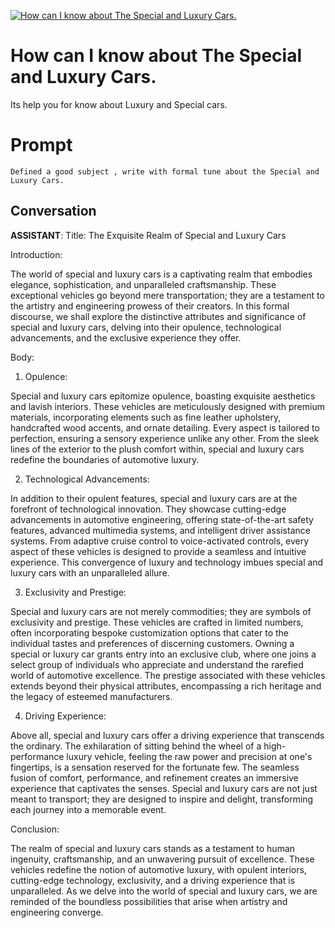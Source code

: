 
[![How can I know about The Special and Luxury Cars.](https://flow-prompt-covers.s3.us-west-1.amazonaws.com/icon/Impressionist/i6.png)]()
# How can I know about The Special and Luxury Cars. 
Its help you for know about Luxury and Special cars.

# Prompt

```
Defined a good subject , write with formal tune about the Special and Luxury Cars.
```

## Conversation

**ASSISTANT**: Title: The Exquisite Realm of Special and Luxury Cars



Introduction:

The world of special and luxury cars is a captivating realm that embodies elegance, sophistication, and unparalleled craftsmanship. These exceptional vehicles go beyond mere transportation; they are a testament to the artistry and engineering prowess of their creators. In this formal discourse, we shall explore the distinctive attributes and significance of special and luxury cars, delving into their opulence, technological advancements, and the exclusive experience they offer.



Body:



1. Opulence:

Special and luxury cars epitomize opulence, boasting exquisite aesthetics and lavish interiors. These vehicles are meticulously designed with premium materials, incorporating elements such as fine leather upholstery, handcrafted wood accents, and ornate detailing. Every aspect is tailored to perfection, ensuring a sensory experience unlike any other. From the sleek lines of the exterior to the plush comfort within, special and luxury cars redefine the boundaries of automotive luxury.



2. Technological Advancements:

In addition to their opulent features, special and luxury cars are at the forefront of technological innovation. They showcase cutting-edge advancements in automotive engineering, offering state-of-the-art safety features, advanced multimedia systems, and intelligent driver assistance systems. From adaptive cruise control to voice-activated controls, every aspect of these vehicles is designed to provide a seamless and intuitive experience. This convergence of luxury and technology imbues special and luxury cars with an unparalleled allure.



3. Exclusivity and Prestige:

Special and luxury cars are not merely commodities; they are symbols of exclusivity and prestige. These vehicles are crafted in limited numbers, often incorporating bespoke customization options that cater to the individual tastes and preferences of discerning customers. Owning a special or luxury car grants entry into an exclusive club, where one joins a select group of individuals who appreciate and understand the rarefied world of automotive excellence. The prestige associated with these vehicles extends beyond their physical attributes, encompassing a rich heritage and the legacy of esteemed manufacturers.



4. Driving Experience:

Above all, special and luxury cars offer a driving experience that transcends the ordinary. The exhilaration of sitting behind the wheel of a high-performance luxury vehicle, feeling the raw power and precision at one's fingertips, is a sensation reserved for the fortunate few. The seamless fusion of comfort, performance, and refinement creates an immersive experience that captivates the senses. Special and luxury cars are not just meant to transport; they are designed to inspire and delight, transforming each journey into a memorable event.



Conclusion:



The realm of special and luxury cars stands as a testament to human ingenuity, craftsmanship, and an unwavering pursuit of excellence. These vehicles redefine the notion of automotive luxury, with opulent interiors, cutting-edge technology, exclusivity, and a driving experience that is unparalleled. As we delve into the world of special and luxury cars, we are reminded of the boundless possibilities that arise when artistry and engineering converge.


